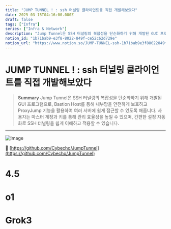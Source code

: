 ```yaml
---
title: "JUMP TUNNEL ! : ssh 터널링 클라이언트를 직접 개발해보았다"
date: 2025-03-15T04:16:00.000Z
draft: false
tags: ["Infra"]
series: ["Infra & Network"]
description: "Jump Tunnel은 SSH 터널링의 복잡성을 단순화하기 위해 개발된 GUI 프로그램으로, Bastion Host를 통해 내부망을 안전하게 보호하고 ProxyJump 기능을 활용하여 여러 서버에 쉽게 접근할 수 있도록 해줍니다. 사용자는 마스터 계정과 키를 통해 관리 효율성을 높일 수 있으며, 간편한 설정 자동화로 SSH 터널링을 쉽게 이해하고 적용할 수 있습니다."
notion_id: "1b71bab9-e3f8-8022-849f-ce52c62d729e"
notion_url: "https://www.notion.so/JUMP-TUNNEL-ssh-1b71bab9e3f88022849fce52c62d729e"
---
```


# JUMP TUNNEL ! : ssh 터널링 클라이언트를 직접 개발해보았다

> **Summary**
> Jump Tunnel은 SSH 터널링의 복잡성을 단순화하기 위해 개발된 GUI 프로그램으로, Bastion Host를 통해 내부망을 안전하게 보호하고 ProxyJump 기능을 활용하여 여러 서버에 쉽게 접근할 수 있도록 해줍니다. 사용자는 마스터 계정과 키를 통해 관리 효율성을 높일 수 있으며, 간편한 설정 자동화로 SSH 터널링을 쉽게 이해하고 적용할 수 있습니다.

---

![Image](https://prod-files-secure.s3.us-west-2.amazonaws.com/09ccd4d5-876c-4bba-bbdf-cc77a0a11257/e10ce4e7-a037-4d6f-a0e7-d748f14679a4/image.png?X-Amz-Algorithm=AWS4-HMAC-SHA256&X-Amz-Content-Sha256=UNSIGNED-PAYLOAD&X-Amz-Credential=ASIAZI2LB466SQUUJGDF%2F20250724%2Fus-west-2%2Fs3%2Faws4_request&X-Amz-Date=20250724T115343Z&X-Amz-Expires=3600&X-Amz-Security-Token=IQoJb3JpZ2luX2VjEAMaCXVzLXdlc3QtMiJIMEYCIQCJUo%2BhkV97A9zYzQ3mTb%2BCc8pvMFl5XC6DPKZew%2B4JMwIhAKSoBXGUiH9iZKaD%2B02qLWMfZwq7PcXztjzX2EgzVVz2Kv8DCCwQABoMNjM3NDIzMTgzODA1Igxjf5pk63qD6gT2Fboq3AM4a%2BRlrUedlMA0c8y%2FgfnEZbq3%2FhfPxbK68254st65%2FeN4UTM575F9hZdvzkUSdaeUqZAyfeRjgkE%2B43tcwrP2x6kNknekShTI7Xj8ZgdD8tHm1BbZPobIppHuD9lNCNNb%2Fh007%2FPzomcCmHpeo26RyDnX8mrSTVyHiiZVPKe9j2%2FgPnGmcLexH%2FT4sM8lDMlL9ydUEI6cI6K9bVeZnuzL5XrwLAQcoi1bQ%2BKMHITcmyF9nLH9r99poVsOYoPqlDiwElFKxQsHw3ip1CuX0eajIeYl0Q6IaLsAXrSDa34RFsfLU4df6Z%2Byi7VbradkejMDqEgSGMvVf%2FHWrdWgRedDDT%2FzcZUBon6KukCfzy22rzCULQmPhq5RSaqAanjOXklMBCYNAllOMEb9mJukBvthe9kSyTI8Hwb2KRD9YWRrHrPdtye3hi0P0k%2FvcemiqoZQwu0LOGtf0m2DGcTNNskCc3PgVJrtrKfEB4Ye3a6A5z%2Btn5bjhLGc3yyODquOnrygl9q2nJZTnH0E2lQ2PVkQTy%2Bk4pleqLClmBh5E3M%2BOWhnUQ7FqWcAGyQD38Nvsml40hFauIGyhuCAu600XHO0TEZ1rKFN37OY%2FUS7zyKLVX93XtPSXcOxZz73ujCjm4jEBjqkAZ6G3sy1F%2FJhTJ70gEE8oy5FdnBReK9IvfR7U1WaOtddYXSdrKoSiMN1jcEgnUYJghvm3BkCMgOx0ZZ2W2LNZiZJDhhxjtKXGceOXOi2ugZ8%2BOqXjX%2BeOY38skjBsO%2B3SdHFBfom%2BiCnwaWcUiTG8bNTEJ%2FDxcUj%2BtwPmmDMr1q69d53eVbQOp4Q3WQWJkjiSO0OrcyJppnstHWekuSa%2Bxoa%2F28a&X-Amz-Signature=b3a3f89c4e143c9e4263b3da5d45c097d5d4b7d9257072b2e2dcd1d6dabe1746&X-Amz-SignedHeaders=host&x-amz-checksum-mode=ENABLED&x-id=GetObject)

🔗 [https://github.com/Cybecho/JumpTunnel](https://github.com/Cybecho/JumpTunnel)

# 4.5

# o1

# Grok3


